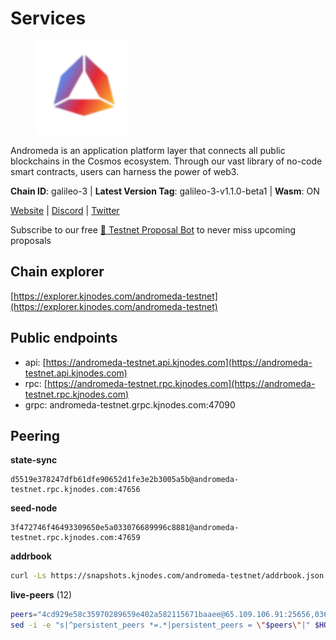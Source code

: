 # Services

<figure><img src="https://raw.githubusercontent.com/kj89/cosmos-images/main/logos/andromeda.png" width="150" alt=""><figcaption></figcaption></figure>

Andromeda is an application platform layer that connects all  public blockchains in the Cosmos ecosystem. Through our vast  library of no-code smart contracts, users can harness the power of web3.

**Chain ID**: galileo-3 | **Latest Version Tag**: galileo-3-v1.1.0-beta1 | **Wasm**: ON

[Website](https://www.andromedaprotocol.io) | [Discord](https://discord.gg/wzM3kSN3sE) | [Twitter](https://twitter.com/andromedaprot)



Subscribe to our free [🤖 Testnet Proposal Bot](https://t.me/kjnodes_testnet_proposal_bot) to never miss upcoming proposals


## Chain explorer
[https://explorer.kjnodes.com/andromeda-testnet](https://explorer.kjnodes.com/andromeda-testnet)

## Public endpoints

* api: [https://andromeda-testnet.api.kjnodes.com](https://andromeda-testnet.api.kjnodes.com)
* rpc: [https://andromeda-testnet.rpc.kjnodes.com](https://andromeda-testnet.rpc.kjnodes.com)
* grpc: andromeda-testnet.grpc.kjnodes.com:47090

## Peering

**state-sync**

```text
d5519e378247dfb61dfe90652d1fe3e2b3005a5b@andromeda-testnet.rpc.kjnodes.com:47656
```

**seed-node**

```text
3f472746f46493309650e5a033076689996c8881@andromeda-testnet.rpc.kjnodes.com:47659
```

**addrbook**
```bash
curl -Ls https://snapshots.kjnodes.com/andromeda-testnet/addrbook.json > $HOME/.andromedad/config/addrbook.json
```

**live-peers** (12)
```bash
peers="4cd929e58c35970289659e402a582115671baaee@65.109.106.91:25656,03603fb96ded3aabe7451efad31fb8d0c523a0ee@146.19.75.97:26656,99cebda3a65a35b9a6a8bef774c8b92c1e548aa5@65.108.226.26:36656,f1d30c5f2d5882823317718eb4455f87ae846d0a@85.239.235.235:30656,d5519e378247dfb61dfe90652d1fe3e2b3005a5b@65.109.68.190:47656,2475bcd6fc1950d8ddecfccd2c3161ce99130741@194.126.172.250:36656,20248068f368f5d1eda74646d2bfd1fcdaffb3e1@89.58.59.75:60656,3b998a882d8d9bcb2869eef988af86254e0e9602@89.116.29.20:26656,94fdba93b79d27701896d65d8e60155e06326532@65.109.63.110:15656,a14e423bd01f55bdc29c2eeac99aaa0398e94228@45.14.194.212:26656,69e89a5169fef99ed1b72dadd4f5c7b801616c88@142.132.209.236:21256,a583f951655a3c9934944d332bb4f6cf7416a3b7@94.131.108.126:26656"
sed -i -e "s|^persistent_peers *=.*|persistent_peers = \"$peers\"|" $HOME/.andromedad/config/config.toml
```
